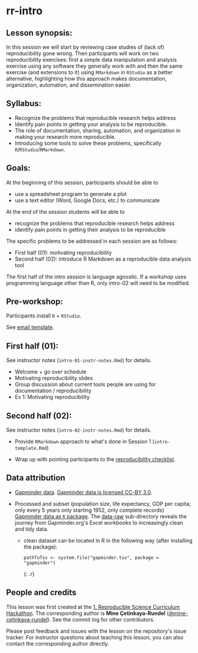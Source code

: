 rr-intro
========

## Lesson synopsis:

In this session we will start by reviewing case studies of (lack of) reproducibility gone wrong. Then participants will work on two reproducibility exercises: first a simple data manipulation and analysis exercise using any software they generally work with and then the same exercise (and extensions to it) using `RMarkdown` in `RStudio` as a better alternative, highlighting how this approach makes documentation, organization, automation, and dissemination easier.  

## Syllabus:

- Recognize the problems that reproducible research helps address
- Identify pain points in getting your analysis to be reproducible.
- The role of documentation, sharing, automation, and organization in making your research more reproducible.
- Introducing some tools to solve these problems, specifically `R`/`RStudio`/`RMarkdown`.

## Goals:

At the beginning of this session, participants should be able to

- use a spreadsheet program to generate a plot
- use a text editor (Word, Google Docs, etc.) to communicate

At the end of the session students will be able to

- recognize the problems that reproducible research helps address
- identify pain points in getting their analysis to be reproducible

The specific problems to be addressed in each session are as follows:

- First half (01): motivating reproducibility
- Second half (02): introduce R Markdown as a reproducible data analysis tool

The first half of the intro session is language agnostic. If  a workshop uses programming language other than R, only intro-02 will need to be modified.

## Pre-workshop:

Participants install `R` + `RStudio`.

See [email template](https://github.com/Reproducible-Science-Curriculum/rr-intro/blob/master/preworkshop-email.md).

## First half (01):

See instructor notes (`intro-01-instr-notes.Rmd`) for details.

- Welcome + go over schedule
- Motivating reproducibility slides
- Group discussion about current tools people are using for documentation / reproducibility
- Ex 1: Motivating reproducibility

## Second half (02):

See instructor notes (`intro-02-instr-notes.Rmd`) for details.

- Provide `RMarkdown` approach to what's done in Session 1 (`intro-template.Rmd`)

- Wrap up with pointing participants to the [reproducibility checklist](https://github.com/Reproducible-Science-Curriculum/rr-intro/blob/master/checklist.md).

## Data attribution

- [Gapminder data](http://www.gapminder.org/data/). [Gapminder data is licensed CC-BY 3.0](https://docs.google.com/document/pub?id=1POd-pBMc5vDXAmxrpGjPLaCSDSWuxX6FLQgq5DhlUhM#h.ul2gu2-uwathz).

- Processed and subset (population size, life expectancy, GDP per capita; only every 5 years only starting 1952, only complete records) [Gapminder data as `R` package](https://github.com/jennybc/gapminder). The [data-raw](https://github.com/jennybc/gapminder/tree/master/data-raw) sub-directory reveals the journey from Gapminder.org's Excel workbooks to increasingly clean and tidy data.
    - clean dataset can be located in R in the following way (after installing the package):

        ~~~
        pathToTsv <- system.file("gapminder.tsv", package = "gapminder")
        ~~~
        {: .r}

## People and credits

This lesson was first created at the [1. Reproducible Science Curriculum Hackathon]. The corresponding author is **Mine Çetinkaya-Rundel** ([@mine-cetinkaya-rundel]). See the commit log for other contributors.

Please post feedback and issues with the lesson on the repository's issue tracker. For instructor questions about teaching this lesson, you can also contact the corresponding author directly.

[@mine-cetinkaya-rundel]: https://github.com/mine-cetinkaya-rundel
[1. Reproducible Science Curriculum Hackathon]: https://github.com/Reproducible-Science-Curriculum/Reproducible-Science-Hackathon-Dec-08-2014
